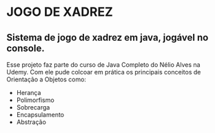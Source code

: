 # JOGO DE XADREZ

## Sistema de jogo de xadrez em java, jogável no console.

Esse projeto faz parte do curso de Java Completo do Nélio Alves na Udemy. 
Com ele pude colcoar em prática os principais conceitos de Orientação a Objetos como:

* Herança
* Polimorfismo
* Sobrecarga
* Encapsulamento
* Abstração






